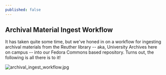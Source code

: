 ```yaml
---
published: false
---
```

## Archival Material Ingest Workflow

It has taken quite some time, but we've honed in on a workflow for ingesting archival materials from the Reuther library -- aka, University Archives here on campus -- into our Fedora Commons based repository.  Turns out, the following is all there is to it!

![archival_ingest_workflow.jpg]({{site.baseurl}}/assets/images/archival_ingest_workflow.jpg)



